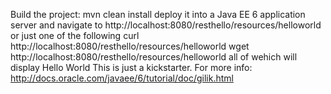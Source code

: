 Build the project:
    mvn clean install
deploy it into a Java EE 6 application server and navigate to
    http://localhost:8080/resthello/resources/helloworld
or just one of the following
    curl http://localhost:8080/resthello/resources/helloworld
    wget http://localhost:8080/resthello/resources/helloworld
all of wehich will display
    Hello World
This is just a kickstarter. For more info:
    http://docs.oracle.com/javaee/6/tutorial/doc/gilik.html
